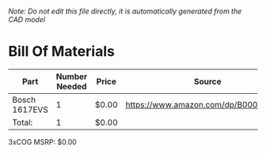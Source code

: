 ###### Note: Do not edit this file directly, it is automatically generated from the CAD model 
# Bill Of Materials 
 |Part|Number Needed|Price|Source| 
 |----|----------|-----|-----|
|Bosch 1617EVS|1|$0.00|https://www.amazon.com/dp/B00004TKHV|
|Total: |1|$0.00| |

 3xCOG MSRP: $0.00